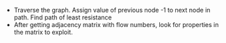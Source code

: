 - Traverse the graph. Assign value of previous node -1 to next node in path. Find path of least resistance
- After getting adjacency matrix with flow numbers, look for properties in the matrix to exploit.